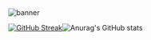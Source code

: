 #
![banner](https://user-images.githubusercontent.com/99675396/175308631-8022a376-9264-40c1-81f4-95949fc483ce.png)

[![GitHub Streak](http://github-readme-streak-stats.herokuapp.com?user=EvgeshaIvanov&hide_border=true&date_format=M%20j%5B%2C%20Y%5D&locale=ru)](https://git.io/streak-stats)![Anurag's GitHub stats](https://github-readme-stats.vercel.app/api?username=evgeshaivanov&show_icons=true&theme=default)


<!--
**EvgeshaIvanov/EvgeshaIvanov** is a ✨ _special_ ✨ repository because its `README.md` (this file) appears on your GitHub profile.

Here are some ideas to get you started:
//### Hi there 👋
![](https://komarev.com/ghpvc/?username=evgeshaivanov)
- 🔭 I’m currently working on ...
- 🌱 I’m currently learning ...
- 👯 I’m looking to collaborate on ...
- 🤔 I’m looking for help with ...
- 💬 Ask me about ...
- 📫 How to reach me: ...
- 😄 Pronouns: ...
- ⚡ Fun fact: ...
🌊
-->
